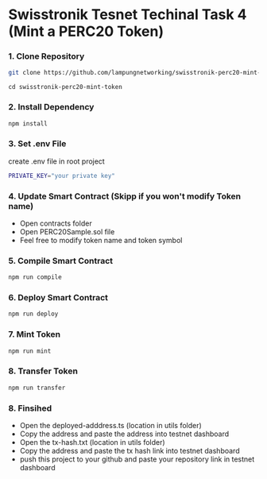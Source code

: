 # Swisstronik Tesnet Techinal Task 4 (Mint a PERC20 Token)
### 1. Clone Repository

```bash
git clone https://github.com/lampungnetworking/swisstronik-perc20-mint-token.git
```

```
cd swisstronik-perc20-mint-token
```

### 2. Install Dependency

```bash
npm install
```

### 3. Set .env File

create .env file in root project

```bash
PRIVATE_KEY="your private key"
```

### 4. Update Smart Contract (Skipp if you won't modify Token name)

- Open contracts folder
- Open PERC20Sample.sol file
- Feel free to modify token name and token symbol

### 5. Compile Smart Contract

```bash
npm run compile
```

### 6. Deploy Smart Contract

```bash
npm run deploy
```

### 7. Mint Token

```bash
npm run mint
```

### 8. Transfer Token

```bash
npm run transfer
```

### 8. Finsihed

- Open the deployed-adddress.ts (location in utils folder)
- Copy the address and paste the address into testnet dashboard
- Open the tx-hash.txt (location in utils folder)
- Copy the address and paste the tx hash link into testnet dashboard
- push this project to your github and paste your repository link in testnet dashboard
